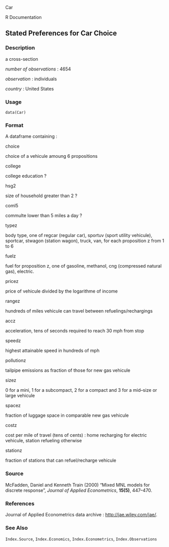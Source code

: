 Car

R Documentation

## Stated Preferences for Car Choice

### Description

a cross-section

_number of observations_ : 4654

_observation_ : individuals

_country_ : United States

### Usage

    data(Car)

### Format

A dataframe containing :

choice

choice of a vehicule amoung 6 propositions

college

college education ?

hsg2

size of household greater than 2 ?

coml5

commulte lower than 5 miles a day ?

typez

body type, one of regcar (regular car), sportuv (sport utility vehicule),
sportcar, stwagon (station wagon), truck, van, for each proposition z from 1
to 6

fuelz

fuel for proposition z, one of gasoline, methanol, cng (compressed natural
gas), electric.

pricez

price of vehicule divided by the logarithme of income

rangez

hundreds of miles vehicule can travel between refuelings/rechargings

accz

acceleration, tens of seconds required to reach 30 mph from stop

speedz

highest attainable speed in hundreds of mph

pollutionz

tailpipe emissions as fraction of those for new gas vehicule

sizez

0 for a mini, 1 for a subcompact, 2 for a compact and 3 for a mid–size or
large vehicule

spacez

fraction of luggage space in comparable new gas vehicule

costz

cost per mile of travel (tens of cents) : home recharging for electric
vehicule, station refueling otherwise

stationz

fraction of stations that can refuel/recharge vehicule

### Source

McFadden, Daniel and Kenneth Train (2000) “Mixed MNL models for discrete
response”, _Journal of Applied Econometrics_, **15(5)**, 447–470.

### References

Journal of Applied Econometrics data archive : <http://jae.wiley.com/jae/>.

### See Also

`Index.Source`, `Index.Economics`, `Index.Econometrics`, `Index.Observations`

